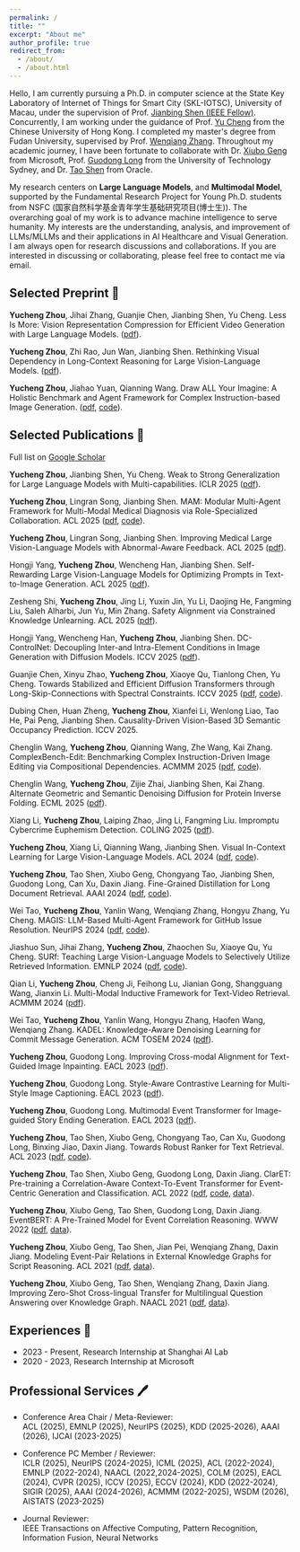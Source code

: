 ```yaml
---
permalink: /
title: ""
excerpt: "About me"
author_profile: true
redirect_from: 
  - /about/
  - /about.html
---
```


Hello, I am currently pursuing a Ph.D. in computer science at the State Key Laboratory of Internet of Things for Smart City (SKL-IOTSC), University of Macau, under the supervision of Prof. [Jianbing Shen (IEEE Fellow)](https://scholar.google.com/citations?user=_Q3NTToAAAAJ&hl=en). Concurrently, I am working under the guidance of Prof. [Yu Cheng](https://ych133.github.io/) from the Chinese University of Hong Kong. I completed my master's degree from Fudan University, supervised by Prof. [Wenqiang Zhang](http://www.fudanroilab.com/2021/07/01/WenqiangZhang.html). Throughout my academic journey, I have been fortunate to collaborate with Dr. [Xiubo Geng](https://xiubo0211.github.io/) from Microsoft, Prof. [Guodong Long](https://guodonglong.github.io/) from the University of Technology Sydney, and Dr. [Tao Shen](https://scholar.google.com/citations?user=SegyX9AAAAAJ&hl=en) from Oracle.

My research centers on **Large Language Models**, and **Multimodal Model**, supported by the Fundamental Research Project for Young Ph.D. students from NSFC (国家自然科学基金青年学生基础研究项目(博士生)). 
The overarching goal of my work is to advance machine intelligence to serve humanity.
My interests are the understanding, analysis, and improvement of LLMs/MLLMs and their applications in AI Healthcare and Visual Generation. 
I am always open for research discussions and collaborations. If you are interested in discussing or collaborating, please feel free to contact me via email.


<!-- ## News <g-emoji class="g-emoji" alias="memo" fallback-src="https://github.githubassets.com/images/icons/emoji/unicode/1f525.png">🔥</g-emoji> -->
<!-- timetable and other -->





## Selected Preprint <g-emoji class="g-emoji" alias="memo" fallback-src="https://github.githubassets.com/images/icons/emoji/unicode/1f4dd.png">📝</g-emoji>
**Yucheng Zhou**, Jihai Zhang, Guanjie Chen, Jianbing Shen, Yu Cheng. Less Is More: Vision Representation Compression for Efficient Video Generation with Large Language Models. ([pdf](https://openreview.net/pdf?id=S7yRfgmnpm)).

**Yucheng Zhou**, Zhi Rao, Jun Wan, Jianbing Shen. Rethinking Visual Dependency in Long-Context Reasoning for Large Vision-Language Models. ([pdf](https://arxiv.org/pdf/2410.19732?)).

**Yucheng Zhou**, Jiahao Yuan, Qianning Wang. Draw ALL Your Imagine: A Holistic Benchmark and Agent Framework for Complex Instruction-based Image Generation. ([pdf](https://arxiv.org/pdf/2505.24787?), [code](https://github.com/yczhou001/LongBench-T2I)).


## Selected Publications <g-emoji class="g-emoji" alias="memo" fallback-src="https://github.githubassets.com/images/icons/emoji/unicode/1f4dd.png">📜</g-emoji>
Full list on [Google Scholar](https://scholar.google.com/citations?hl=en&user=nnbFqRAAAAAJ)

**Yucheng Zhou**, Jianbing Shen, Yu Cheng. Weak to Strong Generalization for Large Language Models with Multi-capabilities. ICLR 2025 ([pdf](https://openreview.net/forum?id=N1vYivuSKq)).

**Yucheng Zhou**, Lingran Song, Jianbing Shen. MAM: Modular Multi-Agent Framework for Multi-Modal Medical Diagnosis via Role-Specialized Collaboration. ACL 2025 ([pdf](https://aclanthology.org/2025.findings-acl.1298.pdf), [code](https://github.com/yczhou001/MAM)).

**Yucheng Zhou**, Lingran Song, Jianbing Shen. Improving Medical Large Vision-Language Models with Abnormal-Aware Feedback. ACL 2025 ([pdf](https://aclanthology.org/2025.acl-long.636.pdf)).

Hongji Yang, **Yucheng Zhou**, Wencheng Han, Jianbing Shen. Self-Rewarding Large Vision-Language Models for Optimizing Prompts in Text-to-Image Generation. ACL 2025 ([pdf](https://aclanthology.org/2025.findings-acl.383.pdf)).

Zesheng Shi, **Yucheng Zhou**, Jing Li, Yuxin Jin, Yu Li, Daojing He, Fangming Liu, Saleh Alharbi, Jun Yu, Min Zhang. Safety Alignment via Constrained Knowledge Unlearning. ACL 2025 ([pdf](https://aclanthology.org/2025.acl-long.1240.pdf)).

Hongji Yang, Wencheng Han, **Yucheng Zhou**, Jianbing Shen. DC-ControlNet: Decoupling Inter-and Intra-Element Conditions in Image Generation with Diffusion Models. ICCV 2025 ([pdf](https://arxiv.org/pdf/2502.14779)).

Guanjie Chen, Xinyu Zhao, **Yucheng Zhou**, Xiaoye Qu, Tianlong Chen, Yu Cheng. Towards Stabilized and Efficient Diffusion Transformers through Long-Skip-Connections with Spectral Constraints. ICCV 2025 ([pdf](https://arxiv.org/pdf/2411.17616), [code](https://github.com/OpenSparseLLMs/Skip-DiT)).

Dubing Chen, Huan Zheng, **Yucheng Zhou**, Xianfei Li, Wenlong Liao, Tao He, Pai Peng, Jianbing Shen. Causality-Driven Vision-Based 3D Semantic Occupancy Prediction. ICCV 2025.

Chenglin Wang, **Yucheng Zhou**, Qianning Wang, Zhe Wang, Kai Zhang. ComplexBench-Edit: Benchmarking Complex Instruction-Driven Image Editing via Compositional Dependencies. ACMMM 2025 ([pdf](https://www.arxiv.org/pdf/2506.12830), [code](https://github.com/llllly26/ComplexBench-Edit)).

Chenglin Wang, **Yucheng Zhou**, Zijie Zhai, Jianbing Shen, Kai Zhang. Alternate Geometric and Semantic Denoising Diffusion for Protein Inverse Folding. ECML 2025 ([pdf](https://arxiv.org/pdf/2412.09380v1)).

Xiang Li, **Yucheng Zhou**, Laiping Zhao, Jing Li, Fangming Liu. Impromptu Cybercrime Euphemism Detection. COLING 2025 ([pdf](https://aclanthology.org/2025.coling-main.612.pdf)).

**Yucheng Zhou**, Xiang Li, Qianning Wang, Jianbing Shen. Visual In-Context Learning for Large Vision-Language Models. ACL 2024 ([pdf](https://aclanthology.org/2024.findings-acl.940.pdf), [code](https://github.com/yczhou001/VICL)).

**Yucheng Zhou**, Tao Shen, Xiubo Geng, Chongyang Tao, Jianbing Shen, Guodong Long, Can Xu, Daxin Jiang. Fine-Grained Distillation for Long Document Retrieval. AAAI 2024 ([pdf](https://arxiv.org/pdf/2212.10423.pdf), [code](https://github.com/yczhou001/FGD)).

Wei Tao, **Yucheng Zhou**, Yanlin Wang, Wenqiang Zhang, Hongyu Zhang, Yu Cheng. MAGIS: LLM-Based Multi-Agent Framework for GitHub Issue Resolution. NeurIPS 2024 ([pdf](https://proceedings.neurips.cc/paper_files/paper/2024/file/5d1f02132ef51602adf07000ca5b6138-Paper-Conference.pdf), [code](https://github.com/co-evolve-lab/magis)).

Jiashuo Sun, Jihai Zhang, **Yucheng Zhou**, Zhaochen Su, Xiaoye Qu, Yu Cheng. SURf: Teaching Large Vision-Language Models to Selectively Utilize Retrieved Information. EMNLP 2024 ([pdf](https://aclanthology.org/2024.emnlp-main.434.pdf), [code](https://github.com/gasolsun36/surf)).

Qian Li, **Yucheng Zhou**, Cheng Ji, Feihong Lu, Jianian Gong, Shangguang Wang, Jianxin Li. Multi-Modal Inductive Framework for Text-Video Retrieval. ACMMM 2024 ([pdf](https://dl.acm.org/doi/10.1145/3664647.3681024)).

Wei Tao, **Yucheng Zhou**, Yanlin Wang, Hongyu Zhang, Haofen Wang, Wenqiang Zhang. KADEL: Knowledge-Aware Denoising Learning for Commit Message Generation. ACM TOSEM 2024 ([pdf](https://dl.acm.org/doi/10.1145/3643675)).

**Yucheng Zhou**, Guodong Long. Improving Cross-modal Alignment for Text-Guided Image Inpainting. EACL 2023 ([pdf](https://aclanthology.org/2023.eacl-main.250.pdf)).

**Yucheng Zhou**, Guodong Long. Style-Aware Contrastive Learning for Multi-Style Image Captioning. EACL 2023 ([pdf](https://aclanthology.org/2023.findings-eacl.169.pdf)).

**Yucheng Zhou**, Guodong Long. Multimodal Event Transformer for Image-guided Story Ending Generation. EACL 2023 ([pdf](https://aclanthology.org/2023.eacl-main.249.pdf)).

**Yucheng Zhou**, Tao Shen, Xiubo Geng, Chongyang Tao, Can Xu, Guodong Long, Binxing Jiao, Daxin Jiang. Towards Robust Ranker for Text Retrieval. ACL 2023 ([pdf](https://arxiv.org/pdf/2206.08063.pdf), [code](https://huggingface.co/YCZhou/R2ANKER)).

**Yucheng Zhou**, Tao Shen, Xiubo Geng, Guodong Long, Daxin Jiang. ClarET: Pre-training a Correlation-Aware Context-To-Event Transformer for Event-Centric Generation and Classification. ACL 2022 ([pdf](https://aclanthology.org/2022.acl-long.183.pdf), [code](https://aclanthology.org/2022.acl-long.183/), [data](https://github.com/yczhou001/ClarET)).

**Yucheng Zhou**, Xiubo Geng, Tao Shen, Guodong Long, Daxin Jiang. EventBERT: A Pre-Trained Model for Event Correlation Reasoning. WWW 2022 ([pdf](https://dl.acm.org/doi/abs/10.1145/3485447.3511928), [data](https://github.com/yczhou001/ClarET)).

**Yucheng Zhou**, Xiubo Geng, Tao Shen, Jian Pei, Wenqiang Zhang, Daxin Jiang. Modeling Event-Pair Relations in External Knowledge Graphs for Script Reasoning. ACL 2021 ([pdf](https://aclanthology.org/2021.findings-acl.403.pdf), [data](https://github.com/yczhou001/ClarET)).

**Yucheng Zhou**, Xiubo Geng, Tao Shen, Wenqiang Zhang, Daxin Jiang. Improving Zero-Shot Cross-lingual Transfer for Multilingual Question Answering over Knowledge Graph. NAACL 2021 ([pdf](https://aclanthology.org/2021.naacl-main.465.pdf), [data](https://github.com/yczhou001/Multilingual-KBQA-Dataset)).





## Experiences <g-emoji class="g-emoji" alias="briefcase" fallback-src="https://github.githubassets.com/images/icons/emoji/unicode/1f4bc.png">💼</g-emoji>

- 2023 - Present, Research Internship at Shanghai AI Lab
- 2020 - 2023, Research Internship at Microsoft




## Professional Services <g-emoji class="g-emoji" alias="sparkles" fallback-src="https://github.githubassets.com/images/icons/emoji/unicode/1f58a.png?v8">🖊</g-emoji>

- Conference Area Chair / Meta-Reviewer: \
ACL (2025), EMNLP (2025), NeurIPS (2025), KDD (2025-2026), AAAI (2026), IJCAI (2023-2025)

- Conference PC Member / Reviewer: \
ICLR (2025), NeurIPS (2024-2025), ICML (2025), ACL (2022-2024), EMNLP (2022-2024), NAACL (2022,2024-2025), COLM (2025), EACL (2024), CVPR (2025), ICCV (2025), ECCV (2024), KDD (2022-2024), SIGIR (2025), AAAI (2024-2026), ACMMM (2022-2025), WSDM (2026), AISTATS (2023-2025)

- Journal Reviewer: \
IEEE Transactions on Affective Computing, Pattern Recognition, Information Fusion, Neural Networks



<!-- ## Selected Awards <g-emoji class="g-emoji" alias="sparkles" fallback-src="https://github.githubassets.com/images/icons/emoji/unicode/2728.png">✨</g-emoji> -->


<script type='text/javascript' id='clustrmaps' src='//cdn.clustrmaps.com/map_v2.js?cl=ffffff&w=250&t=tt&d=Nnem6cnBKrTWlQflRw_36Uq6Iy-QmEldmoz6Wszl1xY&co=2d78ad&cmo=3acc3a&cmn=ff5353&ct=ffffff'></script>
